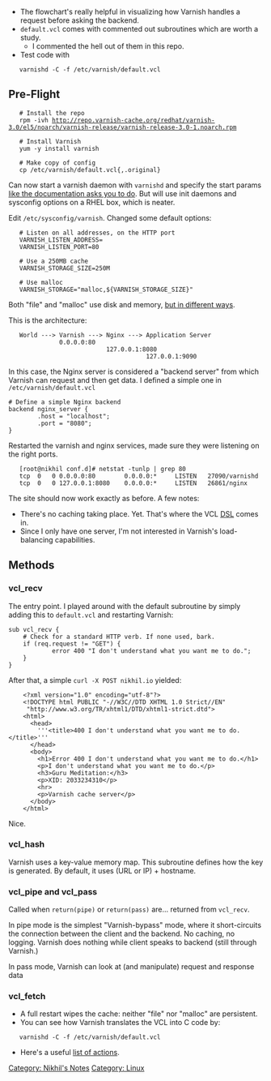 -   The flowchart's really helpful in visualizing how Varnish handles a
    request before asking the backend.
-   `default.vcl` comes with commented out subroutines which are worth
    a study.
    -   I commented the hell out of them in this repo.
-   Test code with

`   varnishd -C -f /etc/varnish/default.vcl`

Pre-Flight
----------

`   # Install the repo`  
`   rpm -ivh `[`http://repo.varnish-cache.org/redhat/varnish-3.0/el5/noarch/varnish-release/varnish-release-3.0-1.noarch.rpm`](http://repo.varnish-cache.org/redhat/varnish-3.0/el5/noarch/varnish-release/varnish-release-3.0-1.noarch.rpm)  
` `  
`   # Install Varnish`  
`   yum -y install varnish`  
` `  
`   # Make copy of config`  
`   cp /etc/varnish/default.vcl{,.original}`

Can now start a varnish daemon with `varnishd` and specify the start
params [like the documentation asks you to
do](https://www.varnish-cache.org/docs/3.0/tutorial/starting_varnish.html).
But will use init daemons and sysconfig options on a RHEL box, which is
neater.

Edit `/etc/sysconfig/varnish`. Changed some default options:

`   # Listen on all addresses, on the HTTP port`  
`   VARNISH_LISTEN_ADDRESS=`  
`   VARNISH_LISTEN_PORT=80`  
` `  
`   # Use a 250MB cache`  
`   VARNISH_STORAGE_SIZE=250M`  
`        `  
`   # Use malloc`  
`   VARNISH_STORAGE="malloc,${VARNISH_STORAGE_SIZE}"`

Both "file" and "malloc" use disk and memory, [but in different
ways](https://www.varnish-software.com/static/book/Tuning.html#storage-backends).

This is the architecture:

`   World ---> Varnish ---> Nginx ---> Application Server`  
`              0.0.0.0:80`  
`                           127.0.0.1:8080`  
`                                      127.0.0.1:9090`

In this case, the Nginx server is considered a "backend server" from
which Varnish can request and then get data. I defined a simple one in
`/etc/varnish/default.vcl`

    # Define a simple Nginx backend
    backend nginx_server {
            .host = "localhost";
            .port = "8080";
    }

Restarted the varnish and nginx services, made sure they were listening
on the right ports.

`   [root@nikhil conf.d]# netstat -tunlp | grep 80`  
`   tcp  0   0 0.0.0.0:80        0.0.0.0:*     LISTEN   27090/varnishd`  
`   tcp  0   0 127.0.0.1:8080    0.0.0.0:*     LISTEN   26861/nginx`

The site should now work exactly as before. A few notes:

-   There's no caching taking place. Yet. That's where the VCL
    [DSL](http://en.wikipedia.org/wiki/Domain-specific_language)
    comes in.
-   Since I only have one server, I'm not interested in Varnish's
    load-balancing capabilities.

Methods
-------

### vcl\_recv

The entry point. I played around with the default subroutine by simply
adding this to `default.vcl` and restarting Varnish:

    sub vcl_recv {
        # Check for a standard HTTP verb. If none used, bark.
        if (req.request != "GET") {
                error 400 "I don't understand what you want me to do.";
        }
    }

After that, a simple `curl -X POST nikhil.io` yielded:

        <?xml version="1.0" encoding="utf-8"?>
        <!DOCTYPE html PUBLIC "-//W3C//DTD XHTML 1.0 Strict//EN"
         "http://www.w3.org/TR/xhtml1/DTD/xhtml1-strict.dtd">
        <html>
          <head>
            '''<title>400 I don't understand what you want me to do.</title>'''
          </head>
          <body>
            <h1>Error 400 I don't understand what you want me to do.</h1>
            <p>I don't understand what you want me to do.</p>
            <h3>Guru Meditation:</h3>
            <p>XID: 2033234310</p>
            <hr>
            <p>Varnish cache server</p>
          </body>
        </html>

Nice.

### vcl\_hash

Varnish uses a key-value memory map. This subroutine defines how the key
is generated. By default, it uses (URL or IP) + hostname.

### vcl\_pipe and vcl\_pass

Called when `return(pipe)` or `return(pass)` are... returned from
`vcl_recv`.

In pipe mode is the simplest "Varnish-bypass" mode, where it
short-circuits the connection between the client and the backend. No
caching, no logging. Varnish does nothing while client speaks to backend
(still through Varnish.)

In pass mode, Varnish can look at (and manipulate) request and response
data

### vcl\_fetch

-   A full restart wipes the cache: neither "file" nor "malloc"
    are persistent.
-   You can see how Varnish translates the VCL into C code by:

`   varnishd -C -f /etc/varnish/default.vcl`

-   Here's a useful [list of
    actions](https://www.varnish-cache.org/docs/3.0/tutorial/vcl.html#actions).

[Category: Nikhil's Notes](Category:_Nikhil's_Notes "wikilink")
[Category: Linux](Category:_Linux "wikilink")
